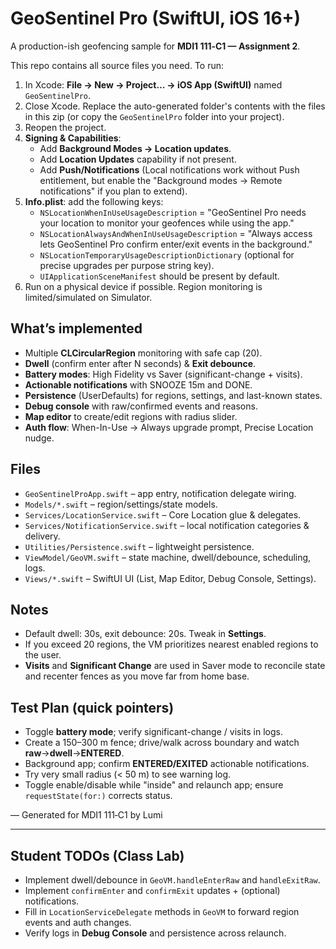 # GeoSentinel Pro (SwiftUI, iOS 16+)

A production-ish geofencing sample for **MDI1 111‑C1 — Assignment 2**.

This repo contains all source files you need. To run:
1) In Xcode: **File → New → Project… → iOS App (SwiftUI)** named `GeoSentinelPro`.
2) Close Xcode. Replace the auto-generated folder's contents with the files in this zip (or copy the `GeoSentinelPro` folder into your project).
3) Reopen the project.
4) **Signing & Capabilities**:
   - Add **Background Modes → Location updates**.
   - Add **Location Updates** capability if not present.
   - Add **Push/Notifications** (Local notifications work without Push entitlement, but enable the "Background modes → Remote notifications" if you plan to extend).
5) **Info.plist**: add the following keys:
   - `NSLocationWhenInUseUsageDescription` = "GeoSentinel Pro needs your location to monitor your geofences while using the app."
   - `NSLocationAlwaysAndWhenInUseUsageDescription` = "Always access lets GeoSentinel Pro confirm enter/exit events in the background."
   - `NSLocationTemporaryUsageDescriptionDictionary` (optional for precise upgrades per purpose string key).
   - `UIApplicationSceneManifest` should be present by default.
6) Run on a physical device if possible. Region monitoring is limited/simulated on Simulator.

## What’s implemented
- Multiple **CLCircularRegion** monitoring with safe cap (20).
- **Dwell** (confirm enter after N seconds) & **Exit debounce**.
- **Battery modes**: High Fidelity vs Saver (significant-change + visits).
- **Actionable notifications** with SNOOZE 15m and DONE.
- **Persistence** (UserDefaults) for regions, settings, and last-known states.
- **Debug console** with raw/confirmed events and reasons.
- **Map editor** to create/edit regions with radius slider.
- **Auth flow**: When-In-Use → Always upgrade prompt, Precise Location nudge.

## Files
- `GeoSentinelProApp.swift` – app entry, notification delegate wiring.
- `Models/*.swift` – region/settings/state models.
- `Services/LocationService.swift` – Core Location glue & delegates.
- `Services/NotificationService.swift` – local notification categories & delivery.
- `Utilities/Persistence.swift` – lightweight persistence.
- `ViewModel/GeoVM.swift` – state machine, dwell/debounce, scheduling, logs.
- `Views/*.swift` – SwiftUI UI (List, Map Editor, Debug Console, Settings).

## Notes
- Default dwell: 30s, exit debounce: 20s. Tweak in **Settings**.
- If you exceed 20 regions, the VM prioritizes nearest enabled regions to the user.
- **Visits** and **Significant Change** are used in Saver mode to reconcile state and recenter fences as you move far from home base.

## Test Plan (quick pointers)
- Toggle **battery mode**; verify significant-change / visits in logs.
- Create a 150–300 m fence; drive/walk across boundary and watch **raw**→**dwell**→**ENTERED**.
- Background app; confirm **ENTERED/EXITED** actionable notifications.
- Try very small radius (< 50 m) to see warning log.
- Toggle enable/disable while "inside" and relaunch app; ensure `requestState(for:)` corrects status.

— Generated for MDI1 111‑C1 by Lumi

---
## Student TODOs (Class Lab)
- Implement dwell/debounce in `GeoVM.handleEnterRaw` and `handleExitRaw`.
- Implement `confirmEnter` and `confirmExit` updates + (optional) notifications.
- Fill in `LocationServiceDelegate` methods in `GeoVM` to forward region events and auth changes.
- Verify logs in **Debug Console** and persistence across relaunch.
